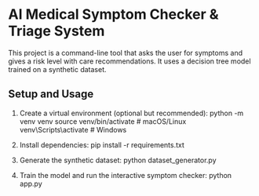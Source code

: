 AI Medical Symptom Checker & Triage System
==========================================

This project is a command-line tool that asks the user for symptoms and gives a risk level with care recommendations. It uses a decision tree model trained on a synthetic dataset.

Setup and Usage
---------------

1. Create a virtual environment (optional but recommended):
   python -m venv venv
   source venv/bin/activate  # macOS/Linux
   venv\Scripts\activate     # Windows

2. Install dependencies:
   pip install -r requirements.txt

3. Generate the synthetic dataset:
   python dataset_generator.py

4. Train the model and run the interactive symptom checker:
   python app.py
